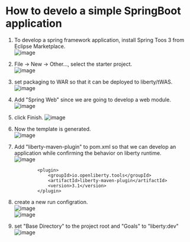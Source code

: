 # How to develo a simple SpringBoot application


1. To develop a spring framework application, install Spring Toos 3 from Eclipse Marketplace.  
![image](https://user-images.githubusercontent.com/22098113/115875456-319bdf00-a480-11eb-8e69-2e72e58e2e5d.png)

2. File -> New -> Other..., select the starter project.  
![image](https://user-images.githubusercontent.com/22098113/115857127-48363c00-a468-11eb-8f84-844ebf515770.png)  

3. set packaging to WAR so that it can be deployed to liberty/tWAS.  
![image](https://user-images.githubusercontent.com/22098113/115857085-39e82000-a468-11eb-8dc6-6f84d2f49322.png)  

4. Add "Spring Web" since we are going to develop a web module.  
![image](https://user-images.githubusercontent.com/22098113/115857209-5dab6600-a468-11eb-98e3-e76dde90e3c9.png)  

5. click Finish. 
![image](https://user-images.githubusercontent.com/22098113/115857237-669c3780-a468-11eb-99ea-c30057ec69e2.png)  

6. Now the template is generated.  
![image](https://user-images.githubusercontent.com/22098113/115857416-a2cf9800-a468-11eb-8f21-6c6a5224f917.png)  

7. Add "liberty-maven-plugin" to pom.xml so that we can develop an application while confirming the behavior on liberty runtime.  
![image](https://user-images.githubusercontent.com/22098113/115857619-db6f7180-a468-11eb-895f-0c51b34c31ff.png)  

```
			<plugin>
        		<groupId>io.openliberty.tools</groupId>
        		<artifactId>liberty-maven-plugin</artifactId>
        		<version>3.1</version>
    		</plugin>
```

8. create a new run configration.  
![image](https://user-images.githubusercontent.com/22098113/115857679-ed511480-a468-11eb-8b0d-d41dc058fe48.png)  
![image](https://user-images.githubusercontent.com/22098113/115857760-0e196a00-a469-11eb-9898-96ca75725230.png)  

9. set "Base Directory" to the project root and "Goals" to "liberty:dev"
![image](https://user-images.githubusercontent.com/22098113/115857945-520c6f00-a469-11eb-90a9-4063366814b3.png)  





